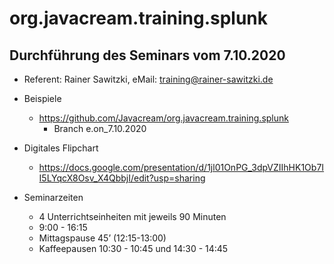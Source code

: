 # org.javacream.training.splunk

## Durchführung des Seminars vom 7.10.2020

* Referent: Rainer Sawitzki, eMail: training@rainer-sawitzki.de

* Beispiele
  * https://github.com/Javacream/org.javacream.training.splunk
    *  Branch e.on_7.10.2020
    
* Digitales Flipchart
  * https://docs.google.com/presentation/d/1jl01OnPG_3dpVZIIhHK1Ob7II5LYqcX8Osv_X4QbbjI/edit?usp=sharing

* Seminarzeiten
  * 4 Unterrichtseinheiten mit jeweils 90 Minuten
  * 9:00 - 16:15
  * Mittagspause 45’ (12:15-13:00)
  * Kaffeepausen 10:30 - 10:45 und 14:30 - 14:45
   
